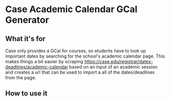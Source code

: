 # Case Academic Calendar GCal Generator

## What it's for
Case only provides a GCal for courses, so students have to look up important dates by searching for the school's academic calendar page. This makes things a bit easier by
scraping https://case.edu/registrar/dates-deadlines/academic-calendar based on an input of an academic session and creates a url that can be used to import a all of the dates/deadlines from the page.

## How to use it